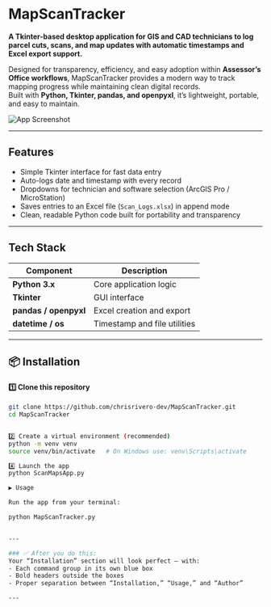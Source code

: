 # MapScanTracker

**A Tkinter-based desktop application for GIS and CAD technicians to log parcel cuts, scans, and map updates with automatic timestamps and Excel export support.**

Designed for transparency, efficiency, and easy adoption within **Assessor’s Office workflows**, MapScanTracker provides a modern way to track mapping progress while maintaining clean digital records.  
Built with **Python, Tkinter, pandas, and openpyxl**, it’s lightweight, portable, and easy to maintain.

![App Screenshot](assets/ScanMapsApp_UI.png)

---

## Features

- Simple Tkinter interface for fast data entry  
- Auto-logs date and timestamp with every record  
- Dropdowns for technician and software selection (ArcGIS Pro / MicroStation)  
- Saves entries to an Excel file (`Scan_Logs.xlsx`) in append mode  
- Clean, readable Python code built for portability and transparency  

---

## Tech Stack

| Component | Description |
|------------|--------------|
| **Python 3.x** | Core application logic |
| **Tkinter** | GUI interface |
| **pandas / openpyxl** | Excel creation and export |
| **datetime / os** | Timestamp and file utilities |

---

## 📦 Installation

#### 1️⃣ Clone this repository
```bash
git clone https://github.com/chrisrivero-dev/MapScanTracker.git
cd MapScanTracker


2️⃣ Create a virtual environment (recommended)
python -m venv venv
source venv/bin/activate   # On Windows use: venv\Scripts\activate

4️⃣ Launch the app
python ScanMapsApp.py

▶️ Usage

Run the app from your terminal:

python MapScanTracker.py


---

### ✅ After you do this:
Your “Installation” section will look perfect — with:
- Each command group in its own blue box  
- Bold headers outside the boxes  
- Proper separation between “Installation,” “Usage,” and “Author”  

---



